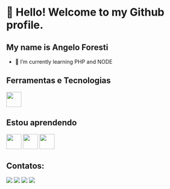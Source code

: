 # 👋 Hello! Welcome to my Github profile.
## My name is Angelo Foresti

- 🌱 I’m currently learning PHP and NODE

## Ferramentas e Tecnologias
<img src="https://cdn.jsdelivr.net/gh/devicons/devicon/icons/javascript/javascript-original.svg" width="40" height="40"/>

## Estou aprendendo
<img src="https://cdn.jsdelivr.net/gh/devicons/devicon/icons/nodejs/nodejs-original-wordmark.svg" width="40" height="40" />
          
<img src="https://cdn.jsdelivr.net/gh/devicons/devicon/icons/php/php-original.svg" width="40" height="40"/>

<img src="https://cdn.jsdelivr.net/gh/devicons/devicon/icons/laravel/laravel-plain-wordmark.svg" width="40" height="40"/>

## Contatos:

<div>
<a href="https://www.instagram.com/forestiangelo/" target="_blank"><img src="https://img.shields.io/badge/-Instagram-%23E4405F?style=for-the-badge&logo=instagram&logoColor=white" target="_blank"></a>
<a href="https://www.twitch.tv/angelonhaUP" target="_blank"><img src="https://img.shields.io/badge/Twitch-9146FF?style=for-the-badge&logo=twitch&logoColor=white" target="_blank"></a>
<a href = "mailto:angeloforestin@gmail.com"><img src="https://img.shields.io/badge/Gmail-D14836?style=for-the-badge&logo=gmail&logoColor=white" target="_blank"></a>
<a href="https://br.linkedin.com/in/angelo-foresti-neto-7a93b018a" target="_blank"><img src="https://img.shields.io/badge/-LinkedIn-%230077B5?style=for-the-badge&logo=linkedin&logoColor=white" target="_blank"></a>   
</div>
          
          
          

